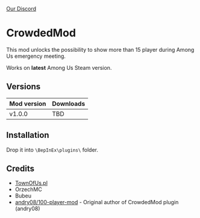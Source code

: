[Our Discord](https://discord.townofus.pl)

# CrowdedMod
This mod unlocks the possibility to show more than 15 player during Among Us emergency meeting.

Works on **latest** Among Us Steam version.



## Versions
| Mod version | Downloads                                                               |
| ----------- | ----------------------------------------------------------------------- |
| v1.0.0      | TBD |



## Installation
Drop it into `\BepInEx\plugins\` folder.

## Credits
- [TownOfUs.pl](http://townofus.pl/)
- OrzechMC
- Bubeu
- [andry08/100-player-mod](https://github.com/andry08/100-player-mod) - Original author of CrowdedMod plugin (andry08)

